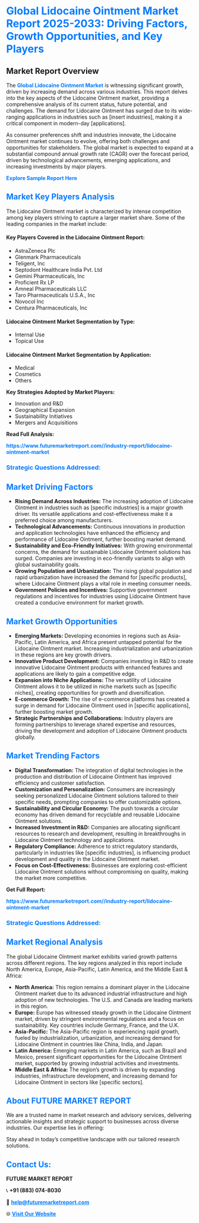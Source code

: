 <h1 style="color: #007BFF;">Global Lidocaine Ointment Market Report 2025-2033: Driving Factors, Growth Opportunities, and Key Players</h1>

<section id="overview">
<h2>Market Report Overview</h2>
<p>The <a href="https://www.futuremarketreport.com//industry-report/lidocaine-ointment-market" style="color: #007BFF; text-decoration: none;"><strong>Global Lidocaine Ointment Market</strong></a> is witnessing significant growth, driven by increasing demand across various industries. This report delves into the key aspects of the Lidocaine Ointment market, providing a comprehensive analysis of its current status, future potential, and challenges. The demand for Lidocaine Ointment has surged due to its wide-ranging applications in industries such as [insert industries], making it a critical component in modern-day [applications].</p>
<p>As consumer preferences shift and industries innovate, the Lidocaine Ointment market continues to evolve, offering both challenges and opportunities for stakeholders. The global market is expected to expand at a substantial compound annual growth rate (CAGR) over the forecast period, driven by technological advancements, emerging applications, and increasing investments by major players.</p>
</section>

<section id="overview">
<p><a href="https://www.futuremarketreport.com//request-sample/reportId=47517" style="color: #007BFF; text-decoration: none;"><strong>Explore Sample Report Here</strong></a></p>
</section>

<section id="key-players">
<h2 style="color: #007BFF;">Market Key Players Analysis</h2>
<p>The Lidocaine Ointment market is characterized by intense competition among key players striving to capture a larger market share. Some of the leading companies in the market include:</p>
<h4>Key Players Covered in the Lidocaine Ointment Report:</h4>
<ul><li>AstraZeneca Plc</li><li>Glenmark Pharmaceuticals</li><li>Teligent, Inc</li><li>Septodont Healthcare India Pvt. Ltd</li><li>Gemini Pharmaceuticals, Inc</li><li>Proficient Rx LP</li><li>Amneal Pharmaceuticals LLC</li><li>Taro Pharmaceuticals U.S.A., Inc</li><li>Novocol Inc</li><li>Centura Pharmaceuticals, Inc</li></ul>
<h4>Lidocaine Ointment Market Segmentation by Type:</h4>
<ul><li>Internal Use</li><li>Topical Use</li></ul>

<h4>Lidocaine Ointment Market Segmentation by Application:</h4>
<ul><li>Medical</li><li>Cosmetics</li><li>Others</li></ul>
<p><strong>Key Strategies Adopted by Market Players:</strong></p>
<ul>
<li>Innovation and R&D</li>
<li>Geographical Expansion</li>
<li>Sustainability Initiatives</li>
<li>Mergers and Acquisitions</li>
</ul>
</section>

<section>
<p><strong>Read Full Analysis: </strong></p><a href="https://www.futuremarketreport.com//industry-report/lidocaine-ointment-market" style="color: #007BFF; text-decoration: none;"><strong>https://www.futuremarketreport.com//industry-report/lidocaine-ointment-market</strong></a>
<h3 style="color: #007BFF;">Strategic Questions Addressed:</h3>
</section>

<section id="driving-factors">
<h2 style="color: #007BFF;">Market Driving Factors</h2>
<ul>
<li><strong>Rising Demand Across Industries:</strong> The increasing adoption of Lidocaine Ointment in industries such as [specific industries] is a major growth driver. Its versatile applications and cost-effectiveness make it a preferred choice among manufacturers.</li>
<li><strong>Technological Advancements:</strong> Continuous innovations in production and application technologies have enhanced the efficiency and performance of Lidocaine Ointment, further boosting market demand.</li>
<li><strong>Sustainability and Eco-Friendly Initiatives:</strong> With growing environmental concerns, the demand for sustainable Lidocaine Ointment solutions has surged. Companies are investing in eco-friendly variants to align with global sustainability goals.</li>
<li><strong>Growing Population and Urbanization:</strong> The rising global population and rapid urbanization have increased the demand for [specific products], where Lidocaine Ointment plays a vital role in meeting consumer needs.</li>
<li><strong>Government Policies and Incentives:</strong> Supportive government regulations and incentives for industries using Lidocaine Ointment have created a conducive environment for market growth.</li>
</ul>
</section>

<section id="growth-opportunities">
<h2 style="color: #007BFF;">Market Growth Opportunities</h2>
<ul>
<li><strong>Emerging Markets:</strong> Developing economies in regions such as Asia-Pacific, Latin America, and Africa present untapped potential for the Lidocaine Ointment market. Increasing industrialization and urbanization in these regions are key growth drivers.</li>
<li><strong>Innovative Product Development:</strong> Companies investing in R&D to create innovative Lidocaine Ointment products with enhanced features and applications are likely to gain a competitive edge.</li>
<li><strong>Expansion into Niche Applications:</strong> The versatility of Lidocaine Ointment allows it to be utilized in niche markets such as [specific niches], creating opportunities for growth and diversification.</li>
<li><strong>E-commerce Growth:</strong> The rise of e-commerce platforms has created a surge in demand for Lidocaine Ointment used in [specific applications], further boosting market growth.</li>
<li><strong>Strategic Partnerships and Collaborations:</strong> Industry players are forming partnerships to leverage shared expertise and resources, driving the development and adoption of Lidocaine Ointment products globally.</li>
</ul>
</section>

<section id="trending-factors">
<h2 style="color: #007BFF;">Market Trending Factors</h2>
<ul>
<li><strong>Digital Transformation:</strong> The integration of digital technologies in the production and distribution of Lidocaine Ointment has improved efficiency and customer satisfaction.</li>
<li><strong>Customization and Personalization:</strong> Consumers are increasingly seeking personalized Lidocaine Ointment solutions tailored to their specific needs, prompting companies to offer customizable options.</li>
<li><strong>Sustainability and Circular Economy:</strong> The push towards a circular economy has driven demand for recyclable and reusable Lidocaine Ointment solutions.</li>
<li><strong>Increased Investment in R&D:</strong> Companies are allocating significant resources to research and development, resulting in breakthroughs in Lidocaine Ointment technology and applications.</li>
<li><strong>Regulatory Compliance:</strong> Adherence to strict regulatory standards, particularly in industries like [specific industries], is influencing product development and quality in the Lidocaine Ointment market.</li>
<li><strong>Focus on Cost-Effectiveness:</strong> Businesses are exploring cost-efficient Lidocaine Ointment solutions without compromising on quality, making the market more competitive.</li>
</ul>
</section>

<section>
<p><strong>Get Full Report: </strong></p><a href="https://www.futuremarketreport.com//industry-report/lidocaine-ointment-market" style="color: #007BFF; text-decoration: none;"><strong>https://www.futuremarketreport.com//industry-report/lidocaine-ointment-market</strong></a>
<h3 style="color: #007BFF;">Strategic Questions Addressed:</h3>
</section>


<section id="regional-analysis">
<h2 style="color: #007BFF;">Market Regional Analysis</h2>
<p>The global Lidocaine Ointment market exhibits varied growth patterns across different regions. The key regions analyzed in this report include North America, Europe, Asia-Pacific, Latin America, and the Middle East & Africa:</p>
<ul>
<li><strong>North America:</strong> This region remains a dominant player in the Lidocaine Ointment market due to its advanced industrial infrastructure and high adoption of new technologies. The U.S. and Canada are leading markets in this region.</li>
<li><strong>Europe:</strong> Europe has witnessed steady growth in the Lidocaine Ointment market, driven by stringent environmental regulations and a focus on sustainability. Key countries include Germany, France, and the U.K.</li>
<li><strong>Asia-Pacific:</strong> The Asia-Pacific region is experiencing rapid growth, fueled by industrialization, urbanization, and increasing demand for Lidocaine Ointment in countries like China, India, and Japan.</li>
<li><strong>Latin America:</strong> Emerging markets in Latin America, such as Brazil and Mexico, present significant opportunities for the Lidocaine Ointment market, supported by growing industrial activities and investments.</li>
<li><strong>Middle East & Africa:</strong> The region’s growth is driven by expanding industries, infrastructure development, and increasing demand for Lidocaine Ointment in sectors like [specific sectors].</li>
</ul>
</section>

<footer>
<h2 style="color: #007BFF;">About FUTURE MARKET REPORT</h2>
<p>We are a trusted name in market research and advisory services, delivering actionable insights and strategic support to businesses across diverse industries. Our expertise lies in offering:</p>

<p>Stay ahead in today’s competitive landscape with our tailored research solutions.</p>

<h2 style="color: #007BFF;">Contact Us:</h2>
<p><strong>FUTURE MARKET REPORT</strong></p>
<p>📞 <strong>+91 (883) 074-8030</strong></p>
<p>📧 <strong><a href="mailto:help@futuremarketreport.com" style="color: #007BFF;">help@futuremarketreport.com</a></strong></p>
<p>🌐 <strong><a href="https://www.futuremarketreport.com/" style="color: #007BFF;">Visit Our Website</a></strong></p>
</footer>